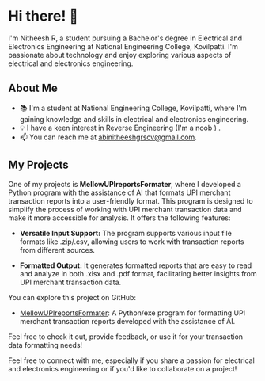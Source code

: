 # Hi there! 👋

I'm Nitheesh R, a student pursuing a Bachelor's degree in Electrical and Electronics Engineering at National Engineering College, Kovilpatti. I'm passionate about technology and enjoy exploring various aspects of electrical and electronics engineering.

## About Me

- 📚 I'm a student at National Engineering College, Kovilpatti, where I'm gaining knowledge and skills in electrical and electronics engineering.
- 💡 I have a keen interest in Reverse Engineering (I'm a noob ) .
- 📫 You can reach me at abinitheeshgrscv@gmail.com.

## My Projects

One of my projects is **MellowUPIreportsFormater**, where I developed a Python program with the assistance of AI that formats UPI merchant transaction reports into a user-friendly format. This program is designed to simplify the process of working with UPI merchant transaction data and make it more accessible for analysis. It offers the following features:

- **Versatile Input Support:** The program supports various input file formats like .zip/.csv, allowing users to work with transaction reports from different sources.

- **Formatted Output:** It generates formatted reports that are easy to read and analyze in both .xlsx and .pdf format, facilitating better insights from UPI merchant transaction data.

You can explore this project on GitHub:

- [MellowUPIreportsFormater](https://github.com/mellow-007/MellowUPIreportsFormater): A Python/exe program for formatting UPI merchant transaction reports developed with the assistance of AI.

Feel free to check it out, provide feedback, or use it for your transaction data formatting needs!

Feel free to connect with me, especially if you share a passion for electrical and electronics engineering or if you'd like to collaborate on a project!
